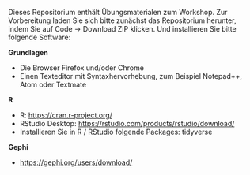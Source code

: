 Dieses Repositorium enthält Übungsmaterialen zum Workshop. Zur Vorbereitung laden Sie sich bitte zunächst das Repositorium herunter, indem Sie auf Code -> Download ZIP klicken. Und installieren Sie bitte folgende Software:

**Grundlagen**
- Die Browser Firefox und/oder Chrome
- Einen Texteditor mit Syntaxhervorhebung, zum Beispiel Notepad++, Atom oder Textmate

**R**
- R: https://cran.r-project.org/
- RStudio Desktop: https://rstudio.com/products/rstudio/download/
- Installieren Sie in R / RStudio folgende Packages: tidyverse

**Gephi**
- https://gephi.org/users/download/
